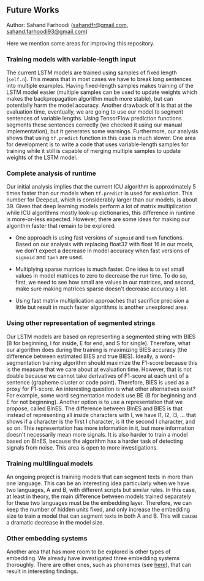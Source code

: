 ## Future Works

Author: Sahand Farhoodi (sahandfr@gmail.com, sahand.farhoodi93@gmail.com)

Here we mention some areas for improving this repository.

### Training models with variable-length input
The current LSTM models are trained using samples of fixed length (`self.n`). This means that in most cases we have to break long sentences into multiple examples. Having fixed-length samples makes training of the LSTM model easier (multiple samples can be used to update weights which makes the backpropagation algorithm much more stable), but can potentially harm the model accuracy. Another drawback of it is that at the evaluation time, eventually, we are going to use our model to segment sentences of variable lengths. Using TensorFlow prediction functions segments these sentences correctly (we checked it using our manual implementation), but it generates some warnings. Furthermore, our analysis shows that using `tf.predict` function in this case is much slower. One area for development is to write a code that uses variable-length samples for training while it still is capable of merging multiple samples to update weights of the LSTM model.

### Complete analysis of runtime
Our initial analysis implies that the current ICU algorithm is approximately 5 times faster than our models when `tf.predict` is used for evaluation. This number for Deepcut, which is considerably larger than our models, is about 39. Given that deep learning models perform a lot of matrix multiplication while ICU algorithms mostly look-up dictionaries, this difference in runtime is more-or-less expected. However, there are some ideas for making our algorithm faster that remain to be explored:
  
  * One approach is using fast versions of `sigmoid` and `tanh` functions. Based on our analysis with replacing float32 with float 16 in our moels, we don't expect a decrease in model accuracy when fast versions of `sigmoid` and `tanh` are used.
  
  * Multiplying sparse matrices is much faster. One idea is to set small values in model matrices to zero to decrease the run time. To do so, first, we need to see how small are values in our matrices, and second, make sure making matrices sparse doesn't decrease accuracy a lot.
  
  * Using fast matrix multiplication approaches that sacrifice precision a little but result in much faster algorithms is another unexplored area.

### Using other representation of segmented strings
Our LSTM models are based on representing a segmented string with BIES (B for beginning, I for inside, E for end, and S for single). Therefore, what our algorithm does during the training is maximizing BIES accuracy (the difference between estimated BIES and true BIES). Ideally, a word-segmentation training algorithm should maximize the F1-score because this is the measure that we care about at evaluation time. However, that is not doable because we cannot take derivatives of F1-score at each unit of a sentence (grapheme cluster or code point). Therefore, BIES is used as a proxy for F1-score. An interesting question is what other alternatives exist? For example, some word segmentation models use BE (B for beginning and E for not beginning). Another option is to use a representation that we propose, called BInES. The difference between BInES and BIES is that instead of representing all inside characters with I, we have I1, I2, I3, ... that shows if a character is the first I character, is it the second I character, and so on. This representation has more information in it, but more information doesn't necessarily mean more signals. It is also harder to train a model based on BInES, because the algorithm has a harder task of detecting signals from noise. This area is open to more investigations. 

### Training multilingual models
An ongoing project is training models that can segment texts in more than one language. This can be an interesting idea particularly when we have two languages, A and B, with different scripts but similar rules. In this case, at least in theory, the main difference between models trained separately for these two languages must be the embedding layer. Therefore, we can keep the number of hidden units fixed, and only increase the embedding size to train a model that can segment texts in both A and B. This will cause a dramatic decrease in the model size.

### Other embedding systems
Another area that has more room to be explored is other types of embedding. We already have investigated three embedding systems thoroughly. There are other ones, such as phonemes (see [here](https://docs.google.com/document/d/1KXnTvrgISYUplOk1NRbQbJssueeXa8k1Vu8YApMud4k/edit#heading=h.bmtbd2h7j5nt)), that can result in interesting findings.
